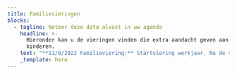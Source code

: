 ```yaml
---
title: Familievieringen
blocks:
  - tagline: Noteer deze data alvast in uw agenda
    headline: >-
      Hieronder kan u de vieringen vinden die extra aandacht geven aan de
      kinderen. 
    text: "**11/9/2022 Familieviering:** Startviering werkjaar. Na de viering: Aperitiefconcert met orgel en dwarsfluit\n\n**2/10/2022: Franciscusfeest**: Feestelijke viering van onze parochie. De viering wordt opgeluisterd door het Franciscuskoor en ensemble. Aansluitend bieden we u graag een receptie aan in de parochiezaal. Tijdens deze viering gedenken we onze overleden pastoor: Marcel Doms\n\n**27/11/2022: Familievierin**g\_met speciale aandacht voor onze vormelingen (Naamopgave)\n\n**24/12/2022 Kerstavond**: Kerstwake om 16 u; Familieviering voor groot en klein\n\n**8/1/2023: Driekoningenviering** met aansluitend een toast op het nieuwe jaar.\n\n**5/2/2023: Familieviering**\_met speciale aandacht voor de eerste communicanten (Naamopgave)\n\n**5/3/2023:** 2de\_zondag van de vasten: Familieviering met kruisoplegging voor onze vormelingen. Viering staat ook in het teken van Broederlijk Delen\n\n**8/4/2023 Paaswake** om 20 u: Familieviering met eerste communiecanten en vormelingen. Viering opgeluisterd door het Franciscuskoor en ensemble.\n\n**23/4/2023 Familieviering**: Brodenviering met speciale aandacht voor onze eerste communiecanten\n\n**14/5/2023 Vormselviering** in de Sint-Franciscusparochie in samenwerking met Sint-Antoniusparochie\n\n**18/5/2023 OHHemelvaart**: Eerste communieviering om 10 u opgeluisterd door het muziekensemble van onze parochie.\n\n**25/6/2023**: Slotviering werkjaar met aansluitend receptie. Viering opgeluisterd door muziekensemble van de parochie.\n\n**15/8/2023 OLV Hemelvaart**:\_Feestelijke viering om 10 u opgeluisterd door het Franciscuskoor\n"
    _template: hero
---
```



